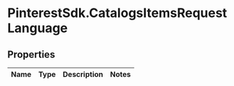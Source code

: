 # PinterestSdk.CatalogsItemsRequestLanguage

## Properties

Name | Type | Description | Notes
------------ | ------------- | ------------- | -------------


